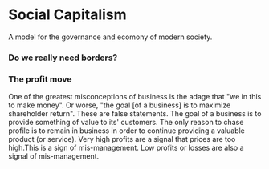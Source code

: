 # Social Capitalism
A model for the governance and ecomony of modern society.
### Do we really need borders?
### The profit move
One of the greatest misconceptions of business is the adage that "we in this to make money". Or worse, "the goal [of a business] is to maximize shareholder return".
These are false statements.
The goal of a business is to provide something of value to its' customers. The only reason to chase profile is to remain in business in order to continue providing a valuable product (or service).
Very high profits are a signal that prices are too high.This is a sign of mis-management.
Low profits or losses are also a signal of mis-management.